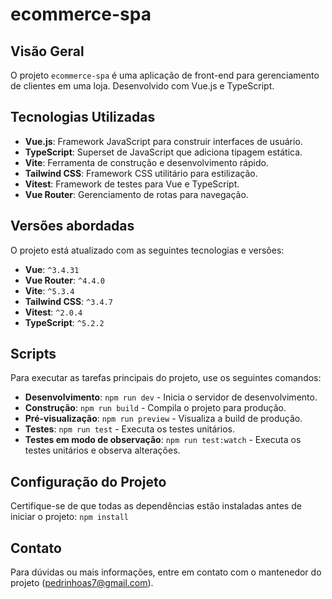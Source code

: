 # ecommerce-spa

## Visão Geral

O projeto `ecommerce-spa` é uma aplicação de front-end para gerenciamento de clientes em uma loja. Desenvolvido com Vue.js e TypeScript.

## Tecnologias Utilizadas

- **Vue.js**: Framework JavaScript para construir interfaces de usuário.
- **TypeScript**: Superset de JavaScript que adiciona tipagem estática.
- **Vite**: Ferramenta de construção e desenvolvimento rápido.
- **Tailwind CSS**: Framework CSS utilitário para estilização.
- **Vitest**: Framework de testes para Vue e TypeScript.
- **Vue Router**: Gerenciamento de rotas para navegação.

## Versões abordadas

O projeto está atualizado com as seguintes tecnologias e versões:

- **Vue**: `^3.4.31`
- **Vue Router**: `^4.4.0`
- **Vite**: `^5.3.4`
- **Tailwind CSS**: `^3.4.7`
- **Vitest**: `^2.0.4`
- **TypeScript**: `^5.2.2`

## Scripts

Para executar as tarefas principais do projeto, use os seguintes comandos:

- **Desenvolvimento**: `npm run dev` - Inicia o servidor de desenvolvimento.
- **Construção**: `npm run build` - Compila o projeto para produção.
- **Pré-visualização**: `npm run preview` - Visualiza a build de produção.
- **Testes**: `npm run test` - Executa os testes unitários.
- **Testes em modo de observação**: `npm run test:watch` - Executa os testes unitários e observa alterações.

## Configuração do Projeto

Certifique-se de que todas as dependências estão instaladas antes de iniciar o projeto: `npm install`




## Contato

Para dúvidas ou mais informações, entre em contato com o mantenedor do projeto (pedrinhoas7@gmail.com).
